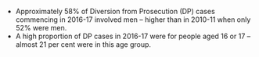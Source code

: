 * Approximately 58% of Diversion from Prosecution (DP) cases commencing in 2016-17 involved men – higher than in 2010-11 when only 52% were men.
* A high proportion of DP cases in 2016-17 were for people aged 16 or 17 – almost 21 per cent were in this age group.

